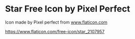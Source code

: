 # Star Free Icon by Pixel Perfect

Icon made by Pixel perfect from www.flaticon.com

https://www.flaticon.com/free-icon/star_2107957
